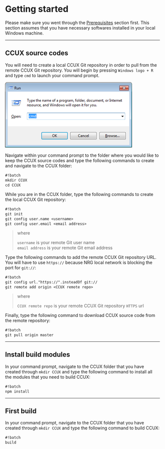 # Getting started #
Please make sure you went through the [Prerequisites](prerequisites.md) section first. This section assumes that you have necessary softwares installed in your local Windows machine.

***
## CCUX source codes ##
You will need to create a local CCUX Git repository in order to pull from the remote CCUX Git repository. You will begin by pressing `Windows logo + R` and type `cmd` to launch your command prompt.

![Open Command Prompt in Windows](img/cmd.001.png)

Navigate within your command prompt to the folder where you would like to keep the CCUX source codes and type the following commands to create and navigate to the CCUX folder:

```
#!batch
mkdir CCUX
cd CCUX
```

While you are in the CCUX folder, type the following commands to create the local CCUX Git repository:

```
#!batch
git init
git config user.name <username>
git config user.email <email address>
```
> where
>
> `username` is your remote Git user name  
> `email address` is your remote Git email address  

Type the following commands to add the remote CCUX Git repository URL. You will have to use `https://` because NRG local network is blocking the port for `git://`:

```
#!batch
git config url."https://".insteadOf git://
git remote add origin <CCUX remote repo>
```

> where
>
> `CCUX remote repo` is your remote CCUX Git repository `HTTPS` url


Finally, type the following command to download CCUX source code from the remote repository:

```
#!batch
git pull origin master
```

***
## Install build modules ##
In your command prompt, navigate to the CCUX folder that you have created through `mkdir CCUX` and type the following command to install all the modules that you need to build CCUX:

```
#!batch
npm install
```

***
## First build ##
In your command prompt, navigate to the CCUX folder that you have created through `mkdir CCUX` and type the following command to build CCUX:

```
#!batch
build
```
